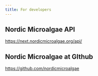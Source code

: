 ```yaml
---
title: For developers
---
```


## Nordic Microalgae API

https://next.nordicmicroalgae.org/api/

## Nordic Microalgae at GIthub

https://github.com/nordicmicroalgae
